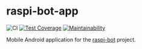 # raspi-bot-app

![CI](https://github.com/CaffeinatedAndroid/raspi-bot-app/workflows/CI/badge.svg)
[![Test Coverage](https://api.codeclimate.com/v1/badges/cbb37e8e75781903634e/test_coverage)](https://codeclimate.com/github/CaffeinatedAndroid/raspi-bot-app/test_coverage)
[![Maintainability](https://api.codeclimate.com/v1/badges/cbb37e8e75781903634e/maintainability)](https://codeclimate.com/github/CaffeinatedAndroid/raspi-bot-app/maintainability)

Mobile Android application for the [raspi-bot](https://github.com/CaffeinatedAndroid/raspi-bot) project.
